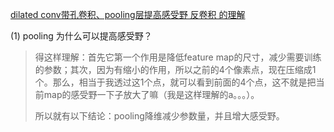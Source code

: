 [dilated conv带孔卷积、pooling层提高感受野 反卷积 的理解](https://blog.csdn.net/jiachen0212/article/details/78548667)

(1) pooling 为什么可以提高感受野？

> 得这样理解：首先它第一个作用是降低feature map的尺寸，减少需要训练的参数；其次，因为有缩小的作用，所以之前的4个像素点，现在压缩成1个。那么，相当于我透过这1个点，就可以看到前面的4个点，这不就是把当前map的感受野一下子放大了嘛（我是这样理解的a。。。）。
>
> 所以就有以下结论：pooling降维减少参数量，并且增大感受野。





